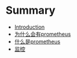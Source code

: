 # Summary

* [Introduction](README.md)
* [为什么会有prometheus](wei-shi-yao-hui-you-prometheus.md)
* [什么是prometheus](shi-yao-shi-prometheus.md)
* [监控](ji-ben-jian-kong.md)

